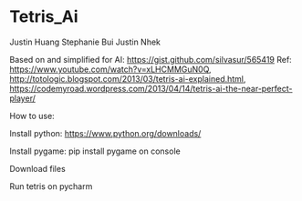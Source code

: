 # Tetris_Ai

Justin Huang Stephanie Bui Justin Nhek

Based on and simplified for AI: https://gist.github.com/silvasur/565419
Ref: https://www.youtube.com/watch?v=xLHCMMGuN0Q, http://totologic.blogspot.com/2013/03/tetris-ai-explained.html, https://codemyroad.wordpress.com/2013/04/14/tetris-ai-the-near-perfect-player/

How to use:

Install python: https://www.python.org/downloads/

Install pygame: pip install pygame on console

Download files

Run tetris on pycharm 
